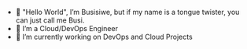 - 👋 "Hello World", I’m Busisiwe, but if my name is a tongue twister, you can just call me Busi.
- 👀 I’m a Cloud/DevOps Engineer
- 🌱 I’m currently working on DevOps and Cloud Projects

<!---
BusisiwePieterson/BusisiwePieterson is a ✨ special ✨ repository because its `README.md` (this file) appears on your GitHub profile.
You can click the Preview link to take a look at your changes.
--->
